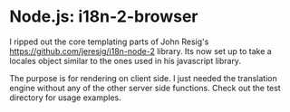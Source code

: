 # Node.js: i18n-2-browser

I ripped out the core templating parts of John Resig's https://github.com/jeresig/i18n-node-2 library.  Its now set up to take a locales object similar to the ones used in his javascript library.

The purpose is for rendering on client side.  I just needed the translation engine without any of the other server side functions. Check out the test directory for usage examples.